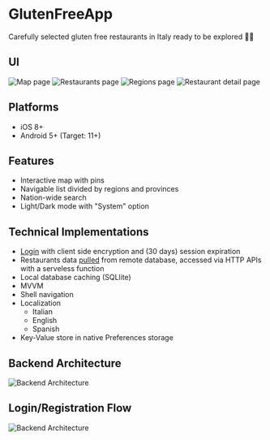 # GlutenFreeApp

Carefully selected gluten free restaurants in Italy ready to be explored 🍔🥗

## UI

![Map page](/resources/page-map.jpg)
![Restaurants page](/resources/page-restaurants.jpg)
![Regions page](/resources/page-regions.jpg)
![Restaurant detail page](/resources/page-restaurantdetail.jpg)

## Platforms
* iOS 8+
* Android 5+ (Target: 11+)

## Features
* Interactive map with pins
* Navigable list divided by regions and provinces
* Nation-wide search
* Light/Dark mode with "System" option

## Technical Implementations
* [Login](https://github.com/drew458/GlutenFreeApp/tree/main/GlutenFreeApp/GlutenFreeApp.LambdaLogin) with client side encryption and (30 days) session expiration 
* Restaurants data [pulled](https://github.com/drew458/GlutenFreeApp/tree/main/GlutenFreeApp/RDSQuery) from remote database, accessed via HTTP APIs with a serveless function
* Local database caching (SQLlite)
* MVVM
* Shell navigation
* Localization
  * Italian
  * English
  * Spanish
* Key-Value store in native Preferences storage 

## Backend Architecture
![Backend Architecture](/resources/GlutenFreeApp-arch.jpg)

## Login/Registration Flow
![Backend Architecture](/resources/GlutenFreeApp-loginFlow.jpg)
